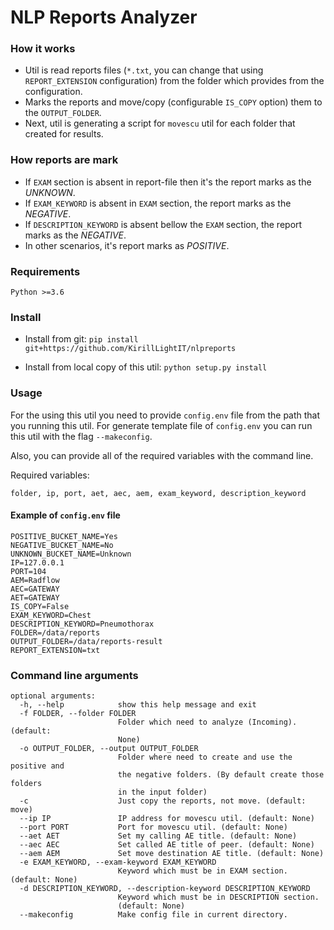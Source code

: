 # NLP Reports Analyzer

### How it works

* Util is read reports files (`*.txt`, you can change that using `REPORT_EXTENSION` configuration) from the folder which provides from the configuration.
* Marks the reports and move/copy (configurable `IS_COPY` option) them to the `OUTPUT_FOLDER`.
* Next, util is generating a script for `movescu` util for each folder that created for results.

### How reports are mark

* If `EXAM` section is absent in report-file then it's the report marks as the *UNKNOWN*.
* If `EXAM_KEYWORD` is absent in `EXAM` section, the report marks as the *NEGATIVE*.
* If `DESCRIPTION_KEYWORD` is absent bellow the `EXAM` section, the report marks as the *NEGATIVE*.
* In other scenarios, it's report marks as *POSITIVE*.

### Requirements

`Python >=3.6`

### Install

* Install from git: `pip install git+https://github.com/KirillLightIT/nlpreports`

* Install from local copy of this util: `python setup.py install`

### Usage

For the using this util you need to provide `config.env` file from the path that you running this util.
For generate template file of `config.env` you can run this util with the flag `--makeconfig`.

Also, you can provide all of the required variables with the command line.

Required variables:

```
folder, ip, port, aet, aec, aem, exam_keyword, description_keyword
```

#### Example of `config.env`  file

```
POSITIVE_BUCKET_NAME=Yes
NEGATIVE_BUCKET_NAME=No
UNKNOWN_BUCKET_NAME=Unknown
IP=127.0.0.1
PORT=104
AEM=Radflow
AEC=GATEWAY
AET=GATEWAY
IS_COPY=False
EXAM_KEYWORD=Chest
DESCRIPTION_KEYWORD=Pneumothorax
FOLDER=/data/reports
OUTPUT_FOLDER=/data/reports-result
REPORT_EXTENSION=txt
```

### Command line arguments

```
optional arguments:
  -h, --help            show this help message and exit
  -f FOLDER, --folder FOLDER
                        Folder which need to analyze (Incoming). (default:
                        None)
  -o OUTPUT_FOLDER, --output OUTPUT_FOLDER
                        Folder where need to create and use the positive and
                        the negative folders. (By default create those folders
                        in the input folder)
  -c                    Just copy the reports, not move. (default: move)
  --ip IP               IP address for movescu util. (default: None)
  --port PORT           Port for movescu util. (default: None)
  --aet AET             Set my calling AE title. (default: None)
  --aec AEC             Set called AE title of peer. (default: None)
  --aem AEM             Set move destination AE title. (default: None)
  -e EXAM_KEYWORD, --exam-keyword EXAM_KEYWORD
                        Keyword which must be in EXAM section. (default: None)
  -d DESCRIPTION_KEYWORD, --description-keyword DESCRIPTION_KEYWORD
                        Keyword which must be in DESCRIPTION section.
                        (default: None)
  --makeconfig          Make config file in current directory.
```
